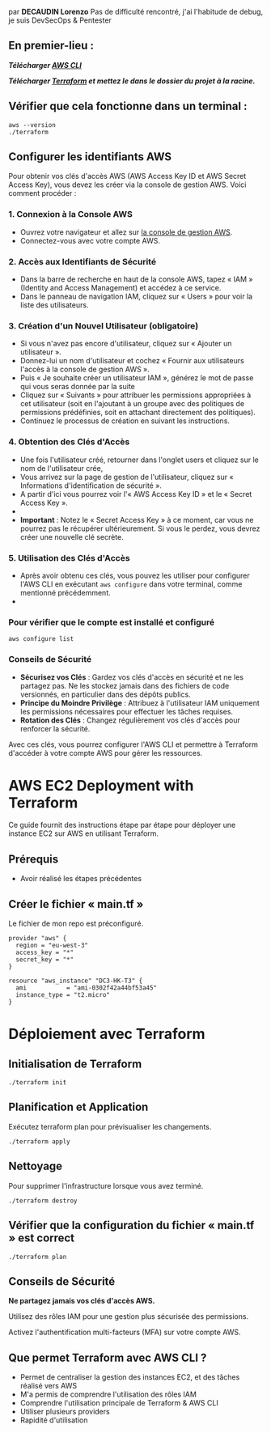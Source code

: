 par **DECAUDIN Lorenzo**
Pas de difficulté rencontré, j'ai l'habitude de debug, je suis DevSecOps & Pentester

## En premier-lieu : 

***Télécharger [AWS CLI](https://aws.amazon.com/fr/cli/)***

***Télécharger [Terraform](https://developer.hashicorp.com/terraform/install) et mettez le dans le dossier du projet à la racine.***

##  Vérifier que cela fonctionne dans un terminal : 

    aws --version
    ./terraform

## Configurer les identifiants AWS 
Pour obtenir vos clés d'accès AWS (AWS Access Key ID et AWS Secret Access Key), vous devez les créer via la console de gestion AWS. Voici comment procéder :

### 1. Connexion à la Console AWS

-   Ouvrez votre navigateur et allez sur [la console de gestion AWS](https://aws.amazon.com/console/).
-   Connectez-vous avec votre compte AWS.

### 2. Accès aux Identifiants de Sécurité

-   Dans la barre de recherche en haut de la console AWS, tapez « IAM » (Identity and Access Management) et accédez à ce service.
-   Dans le panneau de navigation IAM, cliquez sur « Users » pour voir la liste des utilisateurs.

### 3. Création d'un Nouvel Utilisateur (obligatoire)

-   Si vous n'avez pas encore d'utilisateur, cliquez sur « Ajouter un utilisateur ».
-   Donnez-lui un nom d'utilisateur et cochez « Fournir aux utilisateurs l'accès à la console de gestion AWS ».
-  Puis « Je souhaite créer un utilisateur IAM », générez le mot de passe qui vous seras donnée par la suite
-   Cliquez sur « Suivants » pour attribuer les permissions appropriées à cet utilisateur (soit en l'ajoutant à un groupe avec des politiques de permissions prédéfinies, soit en attachant directement des politiques).
-   Continuez le processus de création en suivant les instructions.

### 4. Obtention des Clés d'Accès

-   Une fois l'utilisateur créé, retourner dans l'onglet users et cliquez sur le nom de l'utilisateur crée, 
-   Vous arrivez sur la page de gestion de l'utilisateur, cliquez sur « Informations d'identification de sécurité ».
-   A partir d'ici vous pourrez voir l'« AWS Access Key ID » et le « Secret Access Key ».
- 
-   **Important** : Notez le « Secret Access Key » à ce moment, car vous ne pourrez pas le récupérer ultérieurement. Si vous le perdez, vous devrez créer une nouvelle clé secrète.

### 5. Utilisation des Clés d'Accès

-   Après avoir obtenu ces clés, vous pouvez les utiliser pour configurer l'AWS CLI en exécutant `aws configure` dans votre terminal, comme mentionné précédemment.
- 
### Pour vérifier que le compte est installé et configuré

    aws configure list 

### Conseils de Sécurité

-   **Sécurisez vos Clés** : Gardez vos clés d'accès en sécurité et ne les partagez pas. Ne les stockez jamais dans des fichiers de code versionnés, en particulier dans des dépôts publics.
-   **Principe du Moindre Privilège** : Attribuez à l'utilisateur IAM uniquement les permissions nécessaires pour effectuer les tâches requises.
-   **Rotation des Clés** : Changez régulièrement vos clés d'accès pour renforcer la sécurité.

Avec ces clés, vous pourrez configurer l'AWS CLI et permettre à Terraform d'accéder à votre compte AWS pour gérer les ressources.

# AWS EC2 Deployment with Terraform

Ce guide fournit des instructions étape par étape pour déployer une instance EC2 sur AWS en utilisant Terraform.

## Prérequis

- Avoir réalisé les étapes précédentes
  
## Créer le fichier « main.tf »
Le fichier de mon repo est préconfiguré.

    provider "aws" {
      region = "eu-west-3"
      access_key = "*"
      secret_key = "*"
    }
    
    resource "aws_instance" "DC3-HK-T3" {
      ami           = "ami-0302f42a44bf53a45"
      instance_type = "t2.micro"
    }

# Déploiement avec Terraform

## Initialisation de Terraform

    ./terraform init


## Planification et Application

Exécutez terraform plan pour prévisualiser les changements.

    ./terraform apply

## Nettoyage

Pour supprimer l'infrastructure lorsque vous avez terminé.

    ./terraform destroy
    
## Vérifier que la configuration du fichier « main.tf » est correct

    ./terraform plan

## Conseils de Sécurité

**Ne partagez jamais vos clés d'accès AWS.**

Utilisez des rôles IAM pour une gestion plus sécurisée des permissions.

Activez l'authentification multi-facteurs (MFA) sur votre compte AWS.

## Que permet Terraform avec AWS CLI ? 

- Permet de centraliser la gestion des instances EC2, et des tâches réalisé vers AWS
- M'a permis de comprendre l'utilisation des rôles IAM
- Comprendre l'utilisation principale de Terraform & AWS CLI
- Utiliser plusieurs providers
- Rapidité d'utilisation
